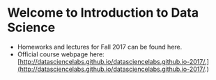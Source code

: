 # Welcome to Introduction to Data Science 

* Homeworks and lectures for Fall 2017 can be found here. 
* Official course webpage here: [http://datasciencelabs.github.io/datasciencelabs.github.io-2017/.](http://datasciencelabs.github.io/datasciencelabs.github.io-2017/.)
